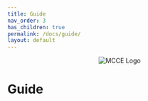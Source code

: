 ```yaml
---
title: Guide
nav_order: 3
has_children: true
permalink: /docs/guide/
layout: default
---
```


<p align="center">
  <img src="{{ '/docs/images/mcce_logo1.png' | relative_url }}" alt="MCCE Logo" style="max-width: 100%; height: auto;">
</p>

# Guide
